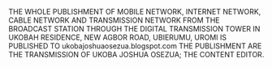 THE WHOLE PUBLISHMENT OF MOBILE NETWORK, INTERNET NETWORK, CABLE NETWORK AND TRANSMISSION NETWORK FROM THE BROADCAST STATION THROUGH THE DIGITAL TRANSMISSION TOWER IN UKOBAH RESIDENCE, NEW AGBOR ROAD, UBIERUMU, UROMI IS PUBLISHED TO ukobajoshuaosezua.blogspot.com
THE PUBLISHMENT ARE THE TRANSMISSION OF UKOBA JOSHUA OSEZUA; THE CONTENT EDITOR.
